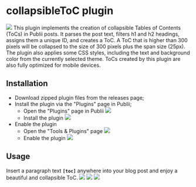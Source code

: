 # collapsibleToC plugin
![](https://github.com/gen-kai/collapsibleToC/tree/main/readme_assets/thumbnail.svg)
This plugin implements the creation of collapsible Tables of Contents (ToCs) in Publii posts.
It parses the post text, filters h1 and h2 headings, assigns them a unique ID, and creates a ToC.
A ToC that is higher than 300 pixels will be collapsed to the size of 300 pixels plus the span size (25px).
The plugin also applies some CSS styles, including the text and background color from the currently selected theme.
ToCs created by this plugin are also fully optimized for mobile devices.

## Installation
- Download zipped plugin files from the releases page;
- Install the plugin via the "Plugins" page in Publii;
	- Open the "Plugins" page in Publii
	![](https://github.com/gen-kai/collapsibleToC/tree/main/readme_assets/Plugins_page.png)
	- Install the plugin
	![](https://github.com/gen-kai/collapsibleToC/tree/main/readme_assets/Install_plugin.png)
- Enable the plugin
	- Open the "Tools & Plugins" page
	![](https://github.com/gen-kai/collapsibleToC/tree/main/readme_assets/Tools&Plugins_page.png)
	- Enable the plugin
	![](https://github.com/gen-kai/collapsibleToC/tree/main/readme_assets/Enable_plugin.png)

## Usage
Insert a paragraph text **`[toc]`** anywhere into your blog post and enjoy a beautiful and collapsible ToC.
![](https://github.com/gen-kai/collapsibleToC/tree/main/readme_assets/ToC_in_post.png)
![](https://github.com/gen-kai/collapsibleToC/tree/main/readme_assets/ToC_collapsed.png)
![](https://github.com/gen-kai/collapsibleToC/tree/main/readme_assets/ToC_expanded.png)